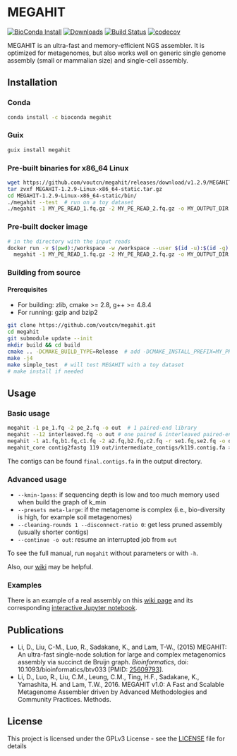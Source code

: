 MEGAHIT
=======

[![BioConda Install](https://img.shields.io/conda/dn/bioconda/megahit.svg?style=flat-square&label=BioConda%20install)](https://anaconda.org/bioconda/megahit)
[![Downloads](https://img.shields.io/github/downloads/voutcn/megahit/total?style=flat-square)](https://github.com/voutcn/megahit/releases)
[![Build Status](https://img.shields.io/travis/voutcn/megahit?style=flat-square)](https://travis-ci.org/voutcn/megahit)
[![codecov](https://img.shields.io/codecov/c/github/voutcn/megahit?style=flat-square)](https://codecov.io/gh/voutcn/megahit)

MEGAHIT is an ultra-fast and memory-efficient NGS assembler. It is optimized for metagenomes, but also works well on generic single genome assembly (small or mammalian size) and single-cell assembly.

Installation
---------------

### Conda
```sh
conda install -c bioconda megahit
```

### Guix
```sh
guix install megahit
```

### Pre-built binaries for x86_64 Linux

```sh
wget https://github.com/voutcn/megahit/releases/download/v1.2.9/MEGAHIT-1.2.9-Linux-x86_64-static.tar.gz
tar zvxf MEGAHIT-1.2.9-Linux-x86_64-static.tar.gz
cd MEGAHIT-1.2.9-Linux-x86_64-static/bin/
./megahit --test  # run on a toy dataset
./megahit -1 MY_PE_READ_1.fq.gz -2 MY_PE_READ_2.fq.gz -o MY_OUTPUT_DIR
```

### Pre-built docker image
``` sh
# in the directory with the input reads
docker run -v $(pwd):/workspace -w /workspace --user $(id -u):$(id -g) vout/megahit \
  megahit -1 MY_PE_READ_1.fq.gz -2 MY_PE_READ_2.fq.gz -o MY_OUTPUT_DIR
```

### Building from source

#### Prerequisites

-   For building: zlib, cmake &gt;= 2.8, g++ &gt;= 4.8.4
-   For running: gzip and bzip2

```sh
git clone https://github.com/voutcn/megahit.git
cd megahit
git submodule update --init
mkdir build && cd build
cmake .. -DCMAKE_BUILD_TYPE=Release  # add -DCMAKE_INSTALL_PREFIX=MY_PREFIX if needed
make -j4
make simple_test  # will test MEGAHIT with a toy dataset
# make install if needed
```

Usage
-----

### Basic usage
```sh
megahit -1 pe_1.fq -2 pe_2.fq -o out  # 1 paired-end library
megahit --12 interleaved.fq -o out # one paired & interleaved paired-end library
megahit -1 a1.fq,b1.fq,c1.fq -2 a2.fq,b2.fq,c2.fq -r se1.fq,se2.fq -o out # 3 paired-end libraries + 2 SE libraries
megahit_core contig2fastg 119 out/intermediate_contigs/k119.contig.fa > k119.fastg # get FASTG from the intermediate contigs of k=119
```
The contigs can be found `final.contigs.fa` in the output directory.

### Advanced usage
- `--kmin-1pass`: if sequencing depth is low and too much memory used when build the graph of k_min
- `--presets meta-large`: if the metagenome is complex (i.e., bio-diversity is high, for example soil metagenomes)
- `--cleaning-rounds 1 --disconnect-ratio 0`: get less pruned assembly (usually shorter contigs)
- `--continue -o out`: resume an interrupted job from `out`

To see the full manual, run `megahit` without parameters or with `-h`.

Also, our [wiki](https://github.com/voutcn/megahit/wiki) may be helpful.

### Examples

There is an example of a real assembly on this [wiki page](https://github.com/voutcn/megahit/wiki/An-example-of-real-assembly) 
and its corresponding [interactive Jupyter notebook](https://biotutorials.org/megahit).

Publications
------------

-   Li, D., Liu, C-M., Luo, R., Sadakane, K., and Lam, T-W., (2015) MEGAHIT: An ultra-fast single-node solution for large and complex metagenomics assembly via succinct de Bruijn graph. *Bioinformatics*, doi: 10.1093/bioinformatics/btv033 \[PMID: [25609793](http://www.ncbi.nlm.nih.gov/pubmed/25609793)\].
-   Li, D., Luo, R., Liu, C.M., Leung, C.M., Ting, H.F., Sadakane, K., Yamashita, H. and Lam, T.W., 2016. MEGAHIT v1.0: A Fast and Scalable Metagenome Assembler driven by Advanced Methodologies and Community Practices. Methods.

License
-------

This project is licensed under the GPLv3 License - see the [LICENSE](LICENSE) file for details
